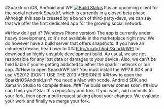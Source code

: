#Sparklr on iOS, Android and WP [![Build Status](http://ci.dy.fi/buildStatus/icon?job=SparklrWP)](http://ci.dy.fi/job/SparklrWP/)
It is an upcoming client for the social network [Sparklr*](http://www.sparklr.me), which is currently in a closed beta phase. Although this app is created by a bunch of third-party-devs, we can say that we offer the first dedicated app for the growing social network.

##How do I get it? (Windows Phone version)
The app is currently under heavy development, so it's not available in the marketplace right now. We do however have a build server that offers snapshots. If you have an unlocked device, head over to 
###http://ci.dy.fi/job/SparklrWP/
to download an highly unstable development build. As usual, we are not responsible for any lost data or damages to your device. Also, we can't be held liable if you're getting addicted to either the sparklr network or our app.
##How to open SparklrWP.sln?
You must install the WP7.8 SDK and use VS2012 (DON'T USE THE 2013 VERSION!!!)
##How to open the SparklriOSAndroid.sln?
You need a Mac with xcode, Android SDK and Xamarin Studio to compile these.
###The build server comes soon.
##How can I help you?
Star this repository and fork. If you want, add commits to your fork, then open a pull request talking about your changes. We evaluate your work and finally we merge your fork.

